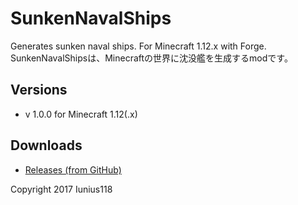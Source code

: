 # SunkenNavalShips
Generates sunken naval ships. For Minecraft 1.12.x with Forge.  
SunkenNavalShipsは、Minecraftの世界に沈没艦を生成するmodです。

## Versions
- v 1.0.0 for Minecraft 1.12(.x)

## Downloads
- [Releases (from GitHub)](https://github.com/Iunius118/SunkenNavalShips/releases)

Copyright 2017 Iunius118
